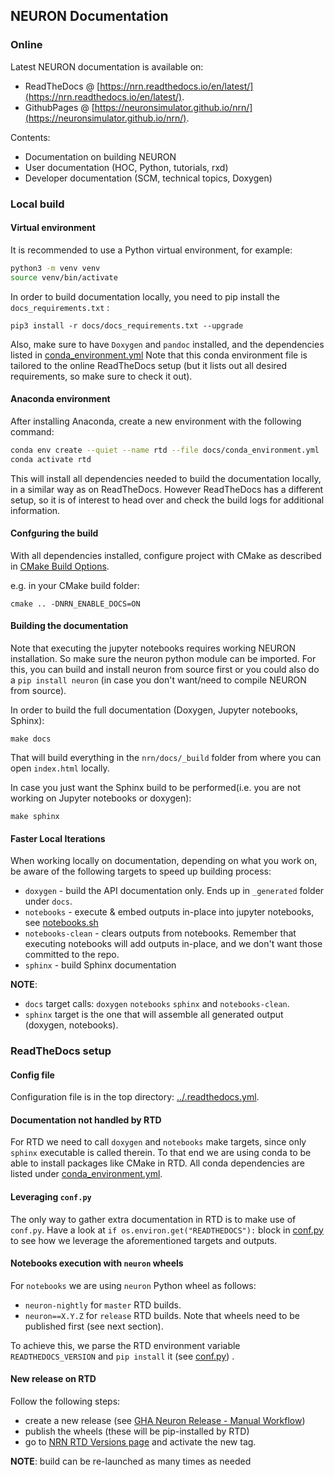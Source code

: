 ## NEURON Documentation

### Online
Latest NEURON documentation is available on:
*  ReadTheDocs @ [https://nrn.readthedocs.io/en/latest/](https://nrn.readthedocs.io/en/latest/).
* GithubPages @ [https://neuronsimulator.github.io/nrn/](https://neuronsimulator.github.io/nrn/).

Contents:
* Documentation on building NEURON
* User documentation (HOC, Python, tutorials, rxd)
* Developer documentation (SCM, technical topics, Doxygen)

### Local build

#### Virtual environment
It is recommended to use a Python virtual environment, for example:

```bash
python3 -m venv venv
source venv/bin/activate
```


In order to build documentation locally, you need to pip install the ``docs_requirements.txt`` :
```
pip3 install -r docs/docs_requirements.txt --upgrade
```

Also, make sure to have `Doxygen` and `pandoc` installed, and the dependencies listed in [conda_environment.yml](conda_environment.yml)
Note that this conda environment file is tailored to the online ReadTheDocs setup (but it lists out all desired requirements, so make sure to check it out).

#### Anaconda environment

After installing Anaconda, create a new environment with the following command:

```bash
conda env create --quiet --name rtd --file docs/conda_environment.yml
conda activate rtd
```

This will install all dependencies needed to build the documentation locally, in a similar way as on ReadTheDocs. However ReadTheDocs has a different setup, so it is of interest to head over and check the build logs for additional information.

#### Confguring the build

With all dependencies installed, configure project with CMake as described in [CMake Build Options](./cmake_doc/options.rst#nrn-enable-docs-bool-off).

e.g. in your CMake build folder:

```
cmake .. -DNRN_ENABLE_DOCS=ON
```

#### Building the documentation

Note that executing the jupyter notebooks requires working NEURON installation. So make sure the neuron python
module can be imported. For this, you can build and install neuron from source first or you could also do a
`pip install neuron` (in case you don't want/need to compile NEURON from source).

In order to build the full documentation (Doxygen, Jupyter notebooks, Sphinx):
```
make docs
```
That will build everything in the `nrn/docs/_build` folder from where you can open `index.html` locally.

In case you just want the Sphinx build to be performed(i.e. you are not working on Jupyter notebooks or doxygen):
```
make sphinx
```

#### Faster Local Iterations

When working locally on documentation, depending on what you work on, be aware of the following targets to speed up building process:

* `doxygen` 			- build the API documentation only. Ends up in ``_generated`` folder under ``docs``.
* `notebooks` 			- execute & embed outputs in-place into jupyter notebooks, see [notebooks.sh](notebooks.sh)
* `notebooks-clean`     - clears outputs from notebooks. Remember that executing notebooks will add outputs in-place, and we don't want those committed to the repo.
* `sphinx` 				- build Sphinx documentation

**NOTE**:
* `docs` target calls: `doxygen` `notebooks` `sphinx` and `notebooks-clean`.
* `sphinx` target is the one that will assemble all generated output (doxygen, notebooks).

### ReadTheDocs setup
#### Config file
Configuration file is in the top directory: [../.readthedocs.yml](../.readthedocs.yml).

#### Documentation not handled by RTD
For RTD we need to call `doxygen` and `notebooks` make targets, since only `sphinx` executable is called therein.
To that end we are using conda to be able to install packages like CMake in RTD.
All conda dependencies are listed under [conda_environment.yml](conda_environment.yml).

#### Leveraging `conf.py`
The only way to gather extra documentation in RTD is to make use of `conf.py`.
Have a look at `if os.environ.get("READTHEDOCS"):` block in [conf.py](conf.py) to see how we leverage the aforementioned targets and outputs.

#### Notebooks execution with `neuron` wheels
For `notebooks` we are using `neuron` Python wheel as follows:
* `neuron-nightly` for `master` RTD builds.
* `neuron==X.Y.Z` for `release` RTD builds. Note that wheels need to be published first (see next section).

To achieve this, we parse the RTD environment variable `READTHEDOCS_VERSION` and `pip install` it (see [conf.py](conf.py)) .

#### New release on RTD
Follow the following steps:
* create a new release (see [GHA Neuron Release - Manual Workflow](https://github.com/neuronsimulator/nrn/actions?query=workflow%3A%22NEURON+Release%22))
* publish the wheels (these will be pip-installed by RTD)
* go to [NRN RTD Versions page](https://readthedocs.org/projects/nrn/versions/) and activate the new tag.  

**NOTE**: build can be re-launched as many times as needed
 
